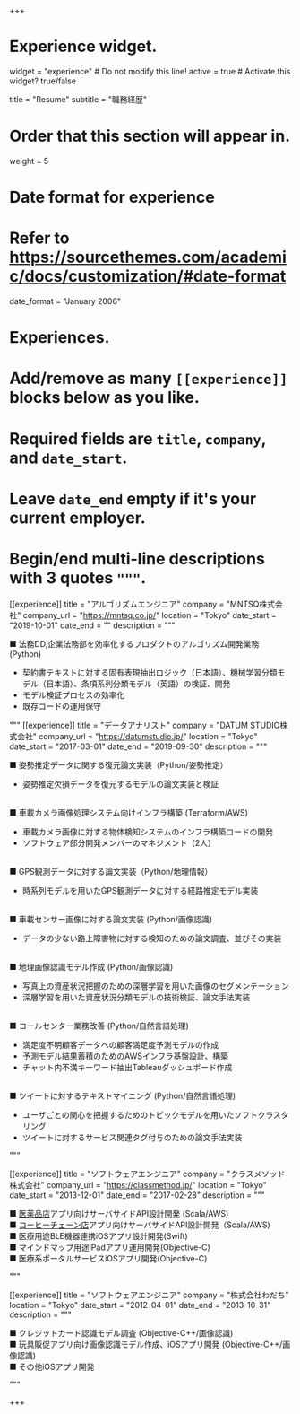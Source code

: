 +++
# Experience widget.
widget = "experience"  # Do not modify this line!
active = true  # Activate this widget? true/false

title = "Resume"
subtitle = "職務経歴"

# Order that this section will appear in.
weight = 5

# Date format for experience
#   Refer to https://sourcethemes.com/academic/docs/customization/#date-format
date_format = "January 2006"

# Experiences.
#   Add/remove as many `[[experience]]` blocks below as you like.
#   Required fields are `title`, `company`, and `date_start`.
#   Leave `date_end` empty if it's your current employer.
#   Begin/end multi-line descriptions with 3 quotes `"""`.

[[experience]]
  title = "アルゴリズムエンジニア"
  company = "MNTSQ株式会社"
  company_url = "https://mntsq.co.jp/"
  location = "Tokyo"
  date_start = "2019-10-01"
  date_end = ""
  description = """

■ 法務DD,企業法務部を効率化するプロダクトのアルゴリズム開発業務 (Python)

- 契約書テキストに対する固有表現抽出ロジック（日本語）、機械学習分類モデル（日本語）、条項系列分類モデル（英語）の検証、開発
- モデル検証プロセスの効率化
- 既存コードの運用保守

"""
[[experience]]
  title = "データアナリスト"
  company = "DATUM STUDIO株式会社"
  company_url = "https://datumstudio.jp/"
  location = "Tokyo"
  date_start = "2017-03-01"
  date_end = "2019-09-30"
  description = """

■ 姿勢推定データに関する復元論文実装（Python/姿勢推定）

- 姿勢推定欠損データを復元するモデルの論文実装と検証

<br>
■ 車載カメラ画像処理システム向けインフラ構築 (Terraform/AWS)

- 車載カメラ画像に対する物体検知システムのインフラ構築コードの開発
- ソフトウェア部分開発メンバーのマネジメント（2人）

<br>
■ GPS観測データに対する論文実装（Python/地理情報）

- 時系列モデルを用いたGPS観測データに対する経路推定モデル実装

<br>
■ 車載センサー画像に対する論文実装 (Python/画像認識)

- データの少ない路上障害物に対する検知のための論文調査、並びその実装

<br>
■ 地理画像認識モデル作成 (Python/画像認識)

- 写真上の資産状況把握のための深層学習を用いた画像のセグメンテーション
- 深層学習を用いた資産状況分類モデルの技術検証、論文手法実装

<br>
■ コールセンター業務改善 (Python/自然言語処理)

- 満足度不明顧客データへの顧客満足度予測モデルの作成
- 予測モデル結果蓄積のためのAWSインフラ基盤設計、構築
- チャット内不満キーワード抽出Tableauダッシュボード作成

<br>
■ ツイートに対するテキストマイニング (Python/自然言語処理)

- ユーザごとの関心を把握するためのトピックモデルを用いたソフトクラスタリング
- ツイートに対するサービス関連タグ付与のための論文手法実装

"""

[[experience]]
  title = "ソフトウェアエンジニア"
  company = "クラスメソッド株式会社"
  company_url = "https://classmethod.jp/"
  location = "Tokyo"
  date_start = "2013-12-01"
  date_end = "2017-02-28"
  description = """

■ [医薬品店](https://classmethod.jp/cases/cocokarafine-app/)アプリ向けサーバサイドAPI設計開発 (Scala/AWS)
<br>
■ [コーヒーチェーン店](https://classmethod.jp/cases/starbucks/)アプリ向けサーバサイドAPI設計開発（Scala/AWS)
<br>
■ 医療用途BLE機器連携iOSアプリ設計開発(Swift)
<br>
■ マインドマップ用途iPadアプリ運用開発(Objective-C)
<br>
■ 医療系ポータルサービスiOSアプリ開発(Objective-C)

"""

[[experience]]
  title = "ソフトウェアエンジニア"
  company = "株式会社わだち"
  location = "Tokyo"
  date_start = "2012-04-01"
  date_end = "2013-10-31"
  description = """

■ クレジットカード認識モデル調査 (Objective-C++/画像認識)
<br>
■ 玩具販促アプリ向け画像認識モデル作成、iOSアプリ開発 (Objective-C++/画像認識)
<br>
■ その他iOSアプリ開発

"""

+++
